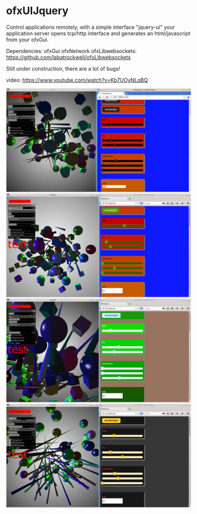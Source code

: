 # ofxUIJquery

Control applications remotely, with a simple interface "jquery-ui"
your application server opens tcp/http interface and generates an html/javascript from your ofxGui.


Dependencies:
ofxGui
ofxNetwork
ofxLibwebsockets: https://github.com/labatrockwell/ofxLibwebsockets

Still under construction, there are a lot of bugs!

video:
https://www.youtube.com/watch?v=Kb7UOyNLqBQ

![alt tag](https://github.com/kashimAstro/ofxUIJquery/blob/master/1.png)
![alt tag](https://github.com/kashimAstro/ofxUIJquery/blob/master/2.png)
![alt tag](https://github.com/kashimAstro/ofxUIJquery/blob/master/3.png)
![alt tag](https://github.com/kashimAstro/ofxUIJquery/blob/master/4.png)
